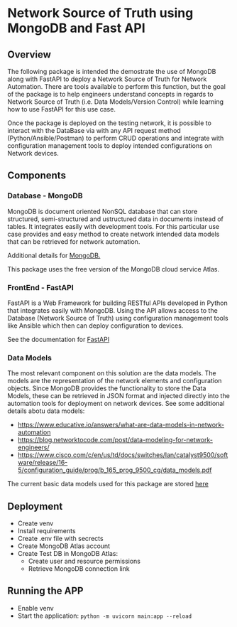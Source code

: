 # Network Source of Truth using MongoDB and Fast API

## Overview

The following package is intended the demostrate the use of MongoDB along with FastAPI to deploy a Network Source of Truth for Network Automation. There are tools available to perform this function, but the goal of the package is to help engineers understand concepts in regards to Network Source of Truth (i.e. Data Models/Version Control) while learning how to use FastAPI for this use case.

Once the package is deployed on the testing network, it is possible to interact with the DataBase via with any API request method (Python/Ansible/Postman) to perform CRUD operations and integrate with configuration management tools to deploy intended configurations on Network devices.

## Components

### Database - MongoDB

MongoDB is document oriented NonSQL database that can store structured, semi-structured and ustructured data in documents instead of tables. It integrates easily with development tools. For this particular use case provides and easy method to create network intended data models that can be retrieved for network automation.

Additional details for [MongoDB.](https://www.mongodb.com/docs/)

This package uses the free version of the MongoDB cloud service Atlas.

### FrontEnd - FastAPI

FastAPI is a Web Framework for building RESTful APIs developed in Python that integrates easily with MongoDB. Using the API allows access to the Database (Network Source of Truth) using configuration management tools like Ansible which then can deploy configuration to devices.

See the documentation for [FastAPI](https://fastapi.tiangolo.com/)

### Data Models

The most relevant component on this solution are the data models. The models are the representation of the network elements and configuration objects. Since MongoDB provides the functionality to store the Data Models, these can be retrieved in JSON format and injected directly into the automation tools for deployment on network devices. See some additional details abotu data models:

- https://www.educative.io/answers/what-are-data-models-in-network-automation
- https://blog.networktocode.com/post/data-modeling-for-network-engineers/
- https://www.cisco.com/c/en/us/td/docs/switches/lan/catalyst9500/software/release/16-5/configuration_guide/prog/b_165_prog_9500_cg/data_models.pdf

The current basic data models used for this package are stored [here](data_models/)

## Deployment

 - Create venv
 - Install requirements
 - Create .env file with secrects
 - Create MongoDB Atlas account
 - Create Test DB in MongoDB Atlas:
    - Create user and resource permissions
    - Retrieve MongoDB connection link

## Running the APP
 - Enable venv
 - Start the application: `python -m uvicorn main:app --reload`
